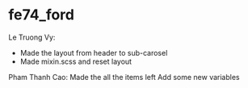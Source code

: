 # fe74_ford
Le Truong Vy:
+ Made  the layout from header to sub-carosel
+ Made mixin.scss and reset layout

Pham Thanh Cao:
Made the all the items left
Add some new variables
